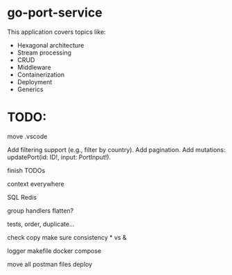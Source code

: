 # go-port-service
This application covers topics like:
- Hexagonal architecture
- Stream processing
- CRUD
- Middleware
- Containerization
- Deployment
- Generics

# TODO:
<!-- create or update -->
<!-- createdAt modifiedAt -->
<!-- add createAt modifiedAt to domain -->

<!-- grapqhl -->

<!-- generic inmem -->

move .vscode

Add filtering support (e.g., filter by country).
Add pagination.
Add mutations: updatePort(id: ID!, input: PortInput!).

finish TODOs

context everywhere

SQL
Redis

group handlers
flatten?

tests, order, duplicate...

check copy
make sure consistency * vs &

logger
makefile
docker compose

move all postman files
deploy

